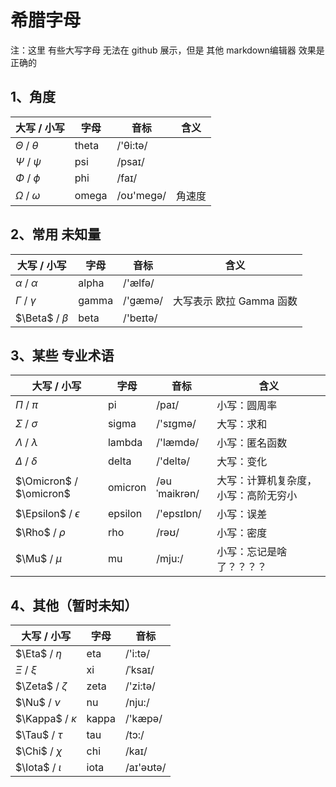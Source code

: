 # 希腊字母

注：这里 有些大写字母 无法在 github 展示，但是 其他 markdown编辑器 效果是 正确的

## 1、角度

|大写 / 小写|字母|音标|含义|
|--|--|--|--|
|$\Theta$ / $\theta$|theta|/'θi:tə/|
|$\Psi$ / $\psi$|psi|/psaɪ/|
|$\Phi$ / $\phi$|phi|/faɪ/|
|$\Omega$ / $\omega$|omega|/oʊ'meɡə/|角速度|

## 2、常用 未知量

|大写 / 小写|字母|音标|含义|
|--|--|--|--|
|$\alpha$ / $\alpha$|alpha|/'ælfə/||
|$\Gamma$ / $\gamma$|gamma|/'gæmə/|大写表示 欧拉 Gamma 函数|
|$\Beta$ / $\beta$|beta|/'beɪtə/||

## 3、某些 专业术语

|大写 / 小写|字母|音标|含义|
|--|--|--|--|
|$\Pi$ / $\pi$|pi|/paɪ/|小写：圆周率|
|$\Sigma$ / $\sigma$|sigma|/'sɪɡmə/|大写：求和|
|$\Lambda$ / $\lambda$|lambda|/'læmdə/|小写：匿名函数|
|$\Delta$ / $\delta$|delta|/'deltə/|大写：变化|
|$\Omicron$ / $\omicron$|omicron|/əuˈmaikrən/|大写：计算机复杂度，小写：高阶无穷小|
|$\Epsilon$ / $\epsilon$|epsilon|/'epsɪlɒn/|小写：误差|
|$\Rho$ / $\rho$|rho|/rəʊ/|小写：密度|
|$\Mu$ / $\mu$|mu|/mju:/|小写：忘记是啥了？？？？|

## 4、其他（暂时未知）

|大写 / 小写|字母|音标|
--|--|--|
|$\Eta$ / $\eta$|eta|/'i:tə/|
|$\Xi$ / $\xi$|xi|/ˈksaɪ/|
|$\Zeta$ / $\zeta$|zeta|/'zi:tə/|
|$\Nu$ / $\nu$|nu|/nju:/|
|$\Kappa$ / $\kappa$|kappa|/'kæpə/|
|$\Tau$ / $\tau$|tau|/tɔ:/|
|$\Chi$ / $\chi$|chi|/kaɪ/|
|$\Iota$ / $\iota$|iota|/aɪ'əʊtə/|
